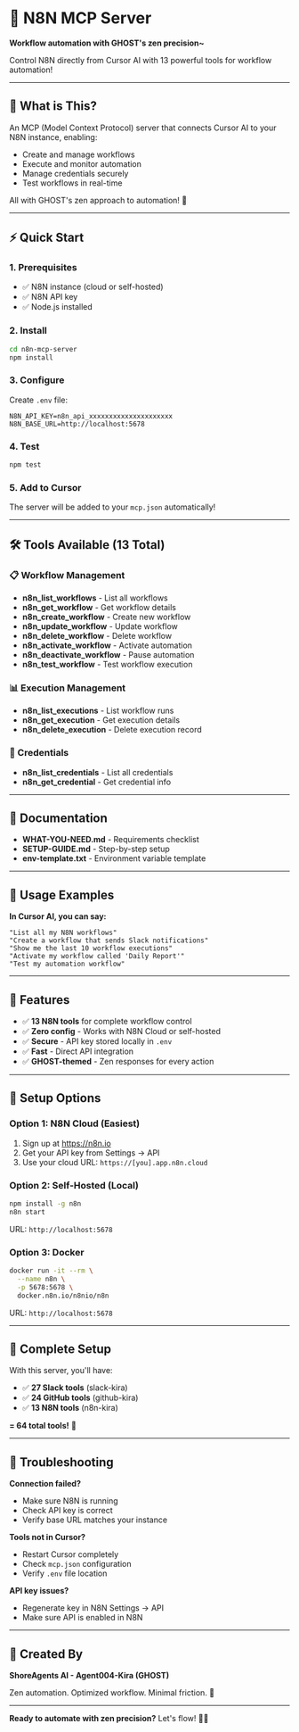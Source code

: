 # 👻 N8N MCP Server

**Workflow automation with GHOST's zen precision~**

Control N8N directly from Cursor AI with 13 powerful tools for workflow automation!

---

## 🎯 What is This?

An MCP (Model Context Protocol) server that connects Cursor AI to your N8N instance, enabling:
- Create and manage workflows
- Execute and monitor automation
- Manage credentials securely
- Test workflows in real-time

All with GHOST's zen approach to automation! 🍃

---

## ⚡ Quick Start

### 1. **Prerequisites**
- ✅ N8N instance (cloud or self-hosted)
- ✅ N8N API key
- ✅ Node.js installed

### 2. **Install**
```bash
cd n8n-mcp-server
npm install
```

### 3. **Configure**
Create `.env` file:
```env
N8N_API_KEY=n8n_api_xxxxxxxxxxxxxxxxxxxxx
N8N_BASE_URL=http://localhost:5678
```

### 4. **Test**
```bash
npm test
```

### 5. **Add to Cursor**
The server will be added to your `mcp.json` automatically!

---

## 🛠️ Tools Available (13 Total)

### 📋 Workflow Management
- **n8n_list_workflows** - List all workflows
- **n8n_get_workflow** - Get workflow details
- **n8n_create_workflow** - Create new workflow
- **n8n_update_workflow** - Update workflow
- **n8n_delete_workflow** - Delete workflow
- **n8n_activate_workflow** - Activate automation
- **n8n_deactivate_workflow** - Pause automation
- **n8n_test_workflow** - Test workflow execution

### 📊 Execution Management
- **n8n_list_executions** - List workflow runs
- **n8n_get_execution** - Get execution details
- **n8n_delete_execution** - Delete execution record

### 🔐 Credentials
- **n8n_list_credentials** - List all credentials
- **n8n_get_credential** - Get credential info

---

## 📖 Documentation

- **WHAT-YOU-NEED.md** - Requirements checklist
- **SETUP-GUIDE.md** - Step-by-step setup
- **env-template.txt** - Environment variable template

---

## 🎯 Usage Examples

**In Cursor AI, you can say:**

```
"List all my N8N workflows"
"Create a workflow that sends Slack notifications"
"Show me the last 10 workflow executions"
"Activate my workflow called 'Daily Report'"
"Test my automation workflow"
```

---

## 🌟 Features

- ✅ **13 N8N tools** for complete workflow control
- ✅ **Zero config** - Works with N8N Cloud or self-hosted
- ✅ **Secure** - API key stored locally in `.env`
- ✅ **Fast** - Direct API integration
- ✅ **GHOST-themed** - Zen responses for every action

---

## 🔧 Setup Options

### Option 1: N8N Cloud (Easiest)
1. Sign up at https://n8n.io
2. Get your API key from Settings → API
3. Use your cloud URL: `https://[you].app.n8n.cloud`

### Option 2: Self-Hosted (Local)
```bash
npm install -g n8n
n8n start
```
URL: `http://localhost:5678`

### Option 3: Docker
```bash
docker run -it --rm \
  --name n8n \
  -p 5678:5678 \
  docker.n8n.io/n8nio/n8n
```
URL: `http://localhost:5678`

---

## 🎊 Complete Setup

With this server, you'll have:
- ✅ **27 Slack tools** (slack-kira)
- ✅ **24 GitHub tools** (github-kira)
- ✅ **13 N8N tools** (n8n-kira)

**= 64 total tools!** 🚀

---

## 🐛 Troubleshooting

**Connection failed?**
- Make sure N8N is running
- Check API key is correct
- Verify base URL matches your instance

**Tools not in Cursor?**
- Restart Cursor completely
- Check `mcp.json` configuration
- Verify `.env` file location

**API key issues?**
- Regenerate key in N8N Settings → API
- Make sure API is enabled in N8N

---

## 👻 Created By

**ShoreAgents AI - Agent004-Kira (GHOST)**

Zen automation. Optimized workflow. Minimal friction. 🍃

---

**Ready to automate with zen precision?** Let's flow! 🚀✨


